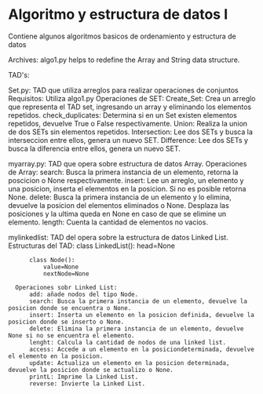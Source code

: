 # Algoritmo y estructura de datos I
Contiene algunos algoritmos basicos de ordenamiento y estructura de datos

Archives:
  algo1.py helps to redefine the Array and String data structure.
 
 TAD's:
 
   Set.py: TAD que utiliza arreglos para realizar operaciones de conjuntos
      Requisitos: Utiliza algo1.py
      Operaciones de SET:
          Create_Set:       Crea un arreglo que representa el TAD set, ingresando un array y eliminando los elementos repetidos.
          check_duplicates: Determina si en un Set existen elementos repetidos, devuelve True o False respectivamente.
          Union:            Realiza la union de dos SETs sin elementos repetidos.
          Intersection:     Lee dos SETs y busca la interseccion entre ellos, genera un nuevo SET.
          Difference:       Lee dos SETs y busca la diferencia entre ellos, genera un nuevo SET.

  myarray.py: TAD que opera sobre estructura de datos Array.
      Operaciones de Array:
          search: Busca la primera instancia de un elemento, retorna la poscicion o None respectivamente.
          insert: Lee un arreglo, un elemento y una posicion, inserta el elementos en la posicion. Si no es posible retorna None.
          delete: Busca la primera instancia de un elemento y lo elimina, devuelve la posicion del elementos eliminados o None.
                  Desplaza las posiciones y la ultima queda en None en caso de que se elimine un elemento.
          length: Cuenta la cantidad de elementos no vacios.

  mylinkedlist: TAD del opera sobre la estructura de datos Linked List.
      Estructuras del TAD:
          class LinkedList():
              head=None

          class Node():
              value=None
              nextNode=None

      Operaciones sobr Linked List:
          add: añade nodos del tipo Node.
          search: Busca la primera instancia de un elemento, devuelve la posicion donde se encuentra o None.
          insert: Inserta un elemento en la posicion definida, devuelve la posicion donde se inserto o None.
          delete: Elimina la primera instancia de un elemento, devuelve None si no se encuentra el elemento.
          lenght: Calcula la cantidad de nodos de una linked list.
          access: Accede a un elemento en la posiciondeterminada, devuelve el elemento en la posicion.
          update: Actualiza un elemento en la posicion determinada, devuelve la posicion donde se actualizo o None.
          printL: Imprime la Linked List.
          reverse: Invierte la Linked List.
          
          
          
    
          

